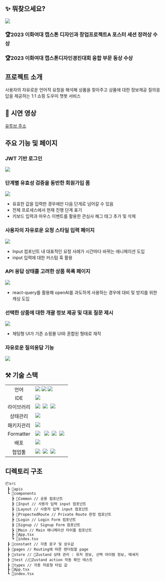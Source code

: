 ## ✨ 뭐찾으세요?

![](https://blog.kakaocdn.net/dn/Aa1XS/btsBBn6WfxB/eUGHuqbYvJMz7sbKiB01PK/img.gif)

### 🏆2023 이화여대 캡스톤 디자인과 창업프로젝트A 포스터 세션 장려상 수상
### 🏆2023 이화여대 캡스톤디자인경진대회 융합 부문 동상 수상

## 프로젝트 소개
사용자의 자유로운 언어적 요청을 해석해 상품을 찾아주고 상품에 대한 정보제공 질의응답을 제공하는 1:1 쇼핑 도우미 챗봇 서비스

## 📼 시연 영상
[유투브 주소](https://youtu.be/kU2kh1HcYP4?feature=shared)


## 주요 기능 및 페이지

### JWT 기반 로그인
![](https://blog.kakaocdn.net/dn/czMjUh/btsBFqg2rVF/dmIqZ5fJSqp8OGh7Ozmz50/img.gif)

### 단계별 유효성 검증을 동반한 회원가입 폼
![](https://blog.kakaocdn.net/dn/bpYof5/btsBGjBEJSE/pqEylg3VnkxFwKnko4UIn0/img.gif)
* 유효한 값을 입력한 경우에만 다음 단게로 넘어갈 수 있음
* 전체 프로세스에서 현재 진행 단계 표기
* 키보드 입력과 마우스 이벤트를 활용한 관심사 해그 태그 추가 및 삭제

### 사용자의 자유로운 요청 스타일 입력 페이지
![](https://blog.kakaocdn.net/dn/b5ePEe/btsBFmyVAmG/rkENFUropRvKaK4lfY3RY0/img.gif)
* Input 컴포넌트 내 대표적인 요청 사례가 시간마다 바뀌는 애니메이션 도입
* input 입력에 대한 커스텀 훅 활용

### API 응답 상태를 고려한 상품 목록 페이지
![](https://blog.kakaocdn.net/dn/cMGvQ2/btsBCYeeN0U/E5yk0oQGtSORhdkJ7sgLs1/img.gif)
* react-query를 활용해 openAI를 과도하게 사용하는 경우에 대비 및 방지를 위한 캐싱 도입


### 선택한 상품에 대한 개괄 정보 제공 및 대표 질문 제시
![](https://blog.kakaocdn.net/dn/w1XlS/btsBC5qXaFM/KMHOMfla8R6eKbVxqtGzO1/img.gif)
* 채팅형 UI가 기존 쇼핑몰 UI와 혼합된 형태로 재작

### 자유로운 질의응답 기능
![](https://blog.kakaocdn.net/dn/bXYmz2/btsBClgskOR/kfeC3sxrCz6b6yM50nY3J0/img.gif)


## ⚒️ 기술 스택

<table>
<tr>
 <td align="center">언어</td>
 <td>
  <img src="https://img.shields.io/badge/HTML5-E34F26?style=for-the-badge&logo=HTML5&logoColor=ffffff"/>
  <img src="https://img.shields.io/badge/CSS3-1572B6?style=for-the-badge&logo=CSS3&logoColor=ffffff"/>
  <img src="https://img.shields.io/badge/TypeScript-3178c6?style=for-the-badge&logo=Typescript&logoColor=ffffff"/>
 </td>
</tr>
<tr>
 <td align="center">IDE</td>
 <td>
    <img src="https://img.shields.io/badge/VisualStudioCode-007ACC?style=for-the-badge&logo=Visual%20Studio%20Code&logoColor=white"/>&nbsp </td>
</tr>
<tr>
 <td align="center">라이브러리</td>
 <td>
  <img src="https://img.shields.io/badge/React-61DAFB?style=for-the-badge&logo=React&logoColor=ffffff"/>&nbsp
  <img src="https://img.shields.io/badge/TailwindCss-06B6D4?style=for-the-badge&logo=emotion&logoColor=ffffff"/>&nbsp
  <img src="https://img.shields.io/badge/Axios-8DD6F9?style=for-the-badge"/>&nbsp </td>
</tr>
<tr>
 <td align="center">상태관리</td>
 <td>
  <img src="https://img.shields.io/badge/Zustand-000000?style=for-the-badge">&nbsp
 </td>
</tr>
<tr>
 <td align="center">패키지관리</td>
 <td>
    <img src="https://img.shields.io/badge/NPM-2C8EBB?style=for-the-badge&logo=npm&logoColor=white"/>&nbsp
  </td>
</tr>
<tr>
 <td align="center">Formatter</td>
 <td>
  <img src="https://img.shields.io/badge/ESLint-4B32C3?style=for-the-badge&logo=ESLint&logoColor=ffffff"/> &nbsp
  <img src="https://img.shields.io/badge/Prettier-F7B93E?style=for-the-badge&logo=Prettier&logoColor=ffffff"/>&nbsp
  <img src="https://img.shields.io/badge/husky-42b983?style=for-the-badge"/>&nbsp
  <img src="https://img.shields.io/badge/lint staged-654321?style=for-the-badge"/>&nbsp</td>
</tr>
<tr>
 <td align="center">배포</td>
 <td><img src="https://img.shields.io/badge/netlify-%23000000.svg?style=for-the-badge&logo=netlify&logoColor=#00C7B7"/>&nbsp </td>
</tr>
<tr>
 <td align="center">협업툴</td>
 <td>
    <img src="https://img.shields.io/badge/Figma-F24E1E?style=for-the-badge&logo=Figma&logoColor=white"/>&nbsp
    <img src="https://img.shields.io/badge/Notion-000000?style=for-the-badge&logo=Notion&logoColor=white"/>&nbsp
    <img src="https://img.shields.io/badge/GitHub-181717?style=for-the-badge&logo=GitHub&logoColor=white"/>&nbsp
 </td>
</tr>
</table>


## 디렉토리 구조

```
📦src
 ┣ 📂apis
 ┗ 📂components
   ┣ 📂Common // 공용 컴포넌트
   ┣ 📂Input // 사용자 입력 input 컴포넌트
   ┣ 📂Layout // 사용자 입력 input 컴포넌트
   ┣ 📂PropectedRoute // Private Route 판정 컴포넌트
   ┣ 📂Login // Login Form 컴포넌트
   ┣ 📂Signup // Signup Form 컴포넌트
   ┣ 📂Main // Main 애니메이션 타이틀 컴포넌트
   ┣ 📜App.tsx
   ┗ 📜index.tsx
 ┣ 📂constant // 각종 문구 및 상수값 
 ┣ 📂pages // Routing에 따른 렌더링할 page
 ┣ 📂store // Zustand 상태 관리 : 유저 정보, 선택 아이템 정보, 메세지
 ┣ 📂test //Zustand action 작동 확인 테스트
 ┣ 📂types // 각종 자료형 타입 값
 ┣ 📜App.tsx 
 ┗ 📜index.tsx 
```
